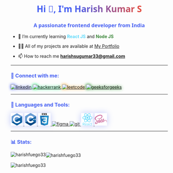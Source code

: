 <h1 align="center" style="color: #445ef2; font-family: 'Segoe UI', Tahoma, Geneva, Verdana, sans-serif;">
  Hi 👋, I'm <span style="background: linear-gradient(to right, #445ef2, #e74c3c); -webkit-background-clip: text; color: transparent;">Harish Kumar S</span>
</h1>
<h3 align="center" style="color: #445ef2; font-family: 'Segoe UI', Tahoma, Geneva, Verdana, sans-serif;">A passionate frontend developer from India</h3>

- 🌱 I’m currently learning **<span style="color: #61dafb;">React JS</span>** and **<span style="color: #3C873A;">Node JS</span>**

- 👨‍💻 All of my projects are available at [My Portfolio](https://harishdevportfolio.vercel.app/)

- 📫 How to reach me **harishsugumar33@gmail.com**

---

<h3 align="left" style="color: #445ef2;">🌟 Connect with me:</h3>
<p align="left">
<a href="https://linkedin.com/in/harishkumars33" target="blank">
    <img align="center" src="https://raw.githubusercontent.com/rahuldkjain/github-profile-readme-generator/master/src/images/icons/Social/linked-in-alt.svg" alt="linkedin" height="40" width="40" style="filter: drop-shadow(0 0 5px #445ef2);" />
</a>
<a href="https://www.hackerrank.com/harish_33" target="blank">
    <img align="center" src="https://raw.githubusercontent.com/rahuldkjain/github-profile-readme-generator/master/src/images/icons/Social/hackerrank.svg" alt="hackerrank" height="40" width="40" style="filter: drop-shadow(0 0 5px #00EA64);" />
</a>
<a href="https://www.leetcode.com/harish_33" target="blank">
    <img align="center" src="https://raw.githubusercontent.com/rahuldkjain/github-profile-readme-generator/master/src/images/icons/Social/leet-code.svg" alt="leetcode" height="40" width="40" style="filter: drop-shadow(0 0 5px #F89F1B);" />
</a>
<a href="https://auth.geeksforgeeks.org/user/harishfuego33" target="blank">
    <img align="center" src="https://raw.githubusercontent.com/rahuldkjain/github-profile-readme-generator/master/src/images/icons/Social/geeks-for-geeks.svg" alt="geeksforgeeks" height="40" width="40" style="filter: drop-shadow(0 0 5px #008000);" />
</a>
</p>

---

<h3 align="left" style="color: #445ef2;">🔧 Languages and Tools:</h3>
<p align="left">
<a href="https://www.cprogramming.com/" target="_blank" rel="noreferrer"> 
    <img src="https://raw.githubusercontent.com/devicons/devicon/master/icons/c/c-original.svg" alt="c" width="40" height="40" style="animation: glow 1s infinite alternate;" />
</a> 
<a href="https://www.w3schools.com/cpp/" target="_blank" rel="noreferrer"> 
    <img src="https://raw.githubusercontent.com/devicons/devicon/master/icons/cplusplus/cplusplus-original.svg" alt="cplusplus" width="40" height="40" style="animation: glow 1s infinite alternate;" />
</a> 
<a href="https://www.w3schools.com/css/" target="_blank" rel="noreferrer"> 
    <img src="https://raw.githubusercontent.com/devicons/devicon/master/icons/css3/css3-original-wordmark.svg" alt="css3" width="40" height="40" style="animation: glow 1s infinite alternate;" />
</a> 
<a href="https://figma.com/" target="_blank" rel="noreferrer"> 
    <img src="https://www.vectorlogo.zone/logos/figma/figma-icon.svg" alt="figma" width="40" height="40" />
</a> 
<a href="https://git-scm.com/" target="_blank" rel="noreferrer"> 
    <img src="https://www.vectorlogo.zone/logos/git-scm/git-scm-icon.svg" alt="git" width="40" height="40" />
</a> 
<a href="https://reactjs.org/" target="_blank" rel="noreferrer"> 
    <img src="https://raw.githubusercontent.com/devicons/devicon/master/icons/react/react-original-wordmark.svg" alt="react" width="40" height="40" style="animation: glow 1s infinite alternate;" />
</a>
<a href="https://sass-lang.com" target="_blank" rel="noreferrer"> 
    <img src="https://raw.githubusercontent.com/devicons/devicon/master/icons/sass/sass-original.svg" alt="sass" width="40" height="40" style="animation: glow 1s infinite alternate;" />
</a>
</p>

---

<h3 align="left" style="color: #445ef2;">📊 Stats:</h3>
<p>
    <img align="left" src="https://github-readme-stats.vercel.app/api/top-langs?username=harishfuego33&show_icons=true&locale=en&layout=compact&theme=radical" alt="harishfuego33" />
</p>
<p>
    <img align="center" src="https://github-readme-stats.vercel.app/api?username=harishfuego33&show_icons=true&locale=en&theme=radical" alt="harishfuego33" />
</p>
<p>
    <img align="center" src="https://github-readme-streak-stats.herokuapp.com/?user=harishfuego33&theme=radical" alt="harishfuego33" />
</p>

<style>
@keyframes glow {
  0% {
    filter: drop-shadow(0 0 5px #ffffff);
  }
  100% {
    filter: drop-shadow(0 0 20px #445ef2);
  }
}
</style>
